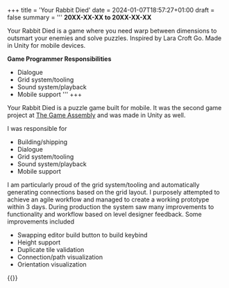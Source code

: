 +++
title = 'Your Rabbit Died'
date = 2024-01-07T18:57:27+01:00
draft = false
summary = '''
**20XX-XX-XX to 20XX-XX-XX**

Your Rabbit Died is a game where you need warp between dimensions to outsmart your enemies and solve puzzles. Inspired by Lara Croft Go. Made in Unity for mobile devices.

**Game Programmer Responsibilities**
  *  Dialogue
  *  Grid system/tooling
  *  Sound system/playback
  *  Mobile support
'''
+++

Your Rabbit Died is a puzzle game built for mobile. It was the second game project 
at [The Game Assembly](https://thegameassembly.com) and was made in Unity as well.

I was responsible for
* Building/shipping
* Dialogue
* Grid system/tooling
* Sound system/playback
* Mobile support

I am particularly proud of the grid system/tooling and automatically generating 
connections based on the grid layout. I purposely attempted to achieve an agile 
workflow and managed to create a working prototype within 3 days. During production 
the system saw many improvements to functionality and workflow based on 
level designer feedback. Some improvements included
* Swapping editor build button to build keybind
* Height support
* Duplicate tile validation
* Connection/path visualization
* Orientation visualization

{{<youtube id="AMju0Vkug08" title="Your Rabbit Died trailer.">}}